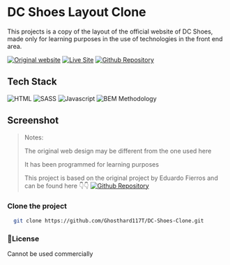 # DC Shoes Layout Clone
This projects is a copy of the layout of the official website of DC Shoes, made only for learning purposes in the use of technologies in the front end area.

[![Original website](https://img.shields.io/static/v1?label=&message=Original%20Site&color=4d94b3&style=for-the-badge)](https://www.dcshoes.com/)
[![Live Site](https://img.shields.io/static/v1?label=&message=Live%20Site&color=6cccb4&style=for-the-badge)](https://64e955dad561de6bd106a202--rad-twilight-b6e3fe.netlify.app/)
[![Github Repository](https://img.shields.io/static/v1?label=&message=Github%20Repository&color=000000&style=for-the-badge&logo=github&logoColor=white)](https://github.com/Ghosthard117T/DC-Shoes-Clone)

## Tech Stack
![HTML](https://img.shields.io/static/v1?label=&message=Html&color=orange&logo=html5&logoColor=white&style=for-the-badge)
![SASS](https://img.shields.io/static/v1?label=&message=SASS&color=CC6699&logo=sass&logoColor=white&style=for-the-badge)
![Javascript](https://img.shields.io/static/v1?label=&message=Javascript&color=yellow&logo=typescript&logoColor=white&style=for-the-badge)
![BEM Methodology](https://img.shields.io/static/v1?label=&message=BEM%20Methodology&color=17A1E6&logo=bem&logoColor=white&style=for-the-badge)

## Screenshot


> Notes:
>
> The original web design may be different from the one used here
>
> It has been programmed for learning purposes
>
> This project is based on the original project by Eduardo Fierros and can be found here 👇👇
> [![Github Repository](https://img.shields.io/static/v1?label=&message=Github%20Repository&color=000000&style=for-the-badge&logo=github&logoColor=white)](https://github.com/eduardofierropro/DC-Shoes-USA)


### Clone the project 
```bash
  git clone https://github.com/Ghosthard117T/DC-Shoes-Clone.git
```

### 📄License
Cannot be used commercially